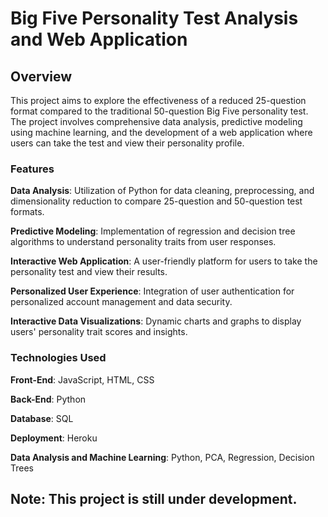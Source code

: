 # Big Five Personality Test Analysis and Web Application
## Overview

This project aims to explore the effectiveness of a reduced 25-question format compared to the traditional 50-question Big Five personality test. The project involves comprehensive data analysis, predictive modeling using machine learning, and the development of a web application where users can take the test and view their personality profile.

### Features
**Data Analysis**: Utilization of Python for data cleaning, preprocessing, and dimensionality reduction to compare 25-question and 50-question test formats.

**Predictive Modeling**: Implementation of regression and decision tree algorithms to understand personality traits from user responses.

**Interactive Web Application**: A user-friendly platform for users to take the personality test and view their results.

**Personalized User Experience**: Integration of user authentication for personalized account management and data security.

**Interactive Data Visualizations**: Dynamic charts and graphs to display users' personality trait scores and insights.

### Technologies Used
**Front-End**: JavaScript, HTML, CSS

**Back-End**: Python

**Database**: SQL

**Deployment**: Heroku

**Data Analysis and Machine Learning**: Python, PCA, Regression, Decision Trees

## Note: This project is still under development.
